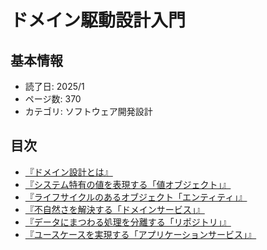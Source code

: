 # ドメイン駆動設計入門

## 基本情報

- 読了日: 2025/1
- ページ数: 370
- カテゴリ: ソフトウェア開発設計

## 目次

- [『ドメイン設計とは』](https://github.com/yoshidashota-hub/readbook2025/blob/main/001-Domain-Driven-Design/1%E7%AB%A0/mod.md)
- [『システム特有の値を表現する「値オブジェクト」』](https://github.com/yoshidashota-hub/readbook2025/blob/main/001-Domain-Driven-Design/2%E7%AB%A0/mod.md)
- [『ライフサイクルのあるオブジェクト「エンティティ」』](https://github.com/yoshidashota-hub/readbook2025/blob/main/001-Domain-Driven-Design/3%E7%AB%A0/mod.md)
- [『不自然さを解決する「ドメインサービス」』](https://github.com/yoshidashota-hub/readbook2025/blob/main/001-Domain-Driven-Design/4%E7%AB%A0/mod.md)
- [『データにまつわる処理を分離する「リポジトリ」』](https://github.com/yoshidashota-hub/readbook2025/blob/main/001-Domain-Driven-Design/4%E7%AB%A0/mod.md)
- [『ユースケースを実現する「アプリケーションサービス」』](https://github.com/yoshidashota-hub/readbook2025/blob/main/001-Domain-Driven-Design/6%E7%AB%A0/mod.md)
